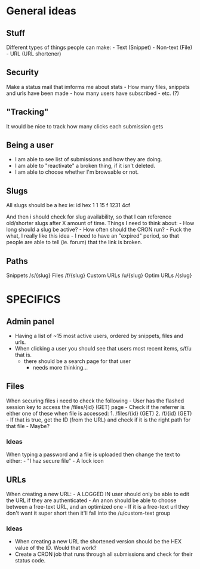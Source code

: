 # General ideas
## Stuff
Different types of things people can make:
	- Text (Snippet)
	- Non-text (File)
	- URL (URL shortener)
	
## Security
Make a status mail that imforms me about stats
	- How many files, snippets and urls have been made
	- how many users have subscribed 
	- etc. (?)
	
## "Tracking"
It would be nice to track how many clicks each submission gets
	
## Being a user
- I am able to see list of submissions and how they are doing.
- I am able to "reactivate" a broken thing, if it isn't deleted.
- I am able to choose whether I'm browsable or not.

## Slugs
All slugs should be a hex ie: 
	id      hex
	1       1
	15      f
	1231    4cf
	
And then i should check for slug availability, so that I can reference old/shorter slugs after X amount of time.
Things I need to think about:
	- How long should a slug be active?
	- How often should the CRON run? 
	- Fuck the what, I really like this idea
	- I need to have an "expired" period, so that people are able to tell (ie. forum) that the link is broken.
	
## Paths
Snippets    /s/{slug}
Files       /f/{slug}
Custom URLs /u/{slug}
Optim URLs  /{slug}

# SPECIFICS
## Admin panel
- Having a list of ~15 most active users, ordered by snippets, files and urls.
- When clicking a user you should see that users most recent items, s/f/u that is.
	- there should be a search page for that user
		- needs more thinking...

## Files
When securing files i need to check the following
	- User has the flashed session key to access the /files/{id} (GET) page
	- Check if the referrer is either one of these when file is accessed:
		1. /files/{id} (GET)
		2. /f/{id} (GET)
	- If that is true, get the ID (from the URL) and check if it is the right path for that file
		- Maybe?

### Ideas
When typing a password and a file is uploaded then change the text to either:
	- "I haz secure file"
	- A lock icon
	
## URLs
When creating a new URL:
	- A LOGGED IN user should only be able to edit the URL if they are authenticated
	- An anon should be able to choose between a free-text URL, and an optimized one
		- If it is a free-text url they don't want it super short then it'll fall into the /u/custom-text group
	
### Ideas
- When creating a new URL the shortened version should be the HEX value of the ID. Would that work?
- Create a CRON job that runs through all submissions and check for their status code.


